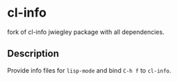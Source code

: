 cl-info
=======

fork of cl-info jwiegley package with all dependencies.

## Description

Provide info files for `lisp-mode` and bind `C-h f` to `cl-info`.

